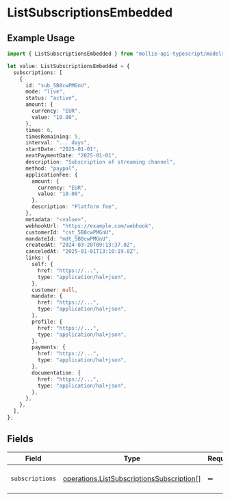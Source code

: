 # ListSubscriptionsEmbedded

## Example Usage

```typescript
import { ListSubscriptionsEmbedded } from "mollie-api-typescript/models/operations";

let value: ListSubscriptionsEmbedded = {
  subscriptions: [
    {
      id: "sub_5B8cwPMGnU",
      mode: "live",
      status: "active",
      amount: {
        currency: "EUR",
        value: "10.00",
      },
      times: 6,
      timesRemaining: 5,
      interval: "... days",
      startDate: "2025-01-01",
      nextPaymentDate: "2025-01-01",
      description: "Subscription of streaming channel",
      method: "paypal",
      applicationFee: {
        amount: {
          currency: "EUR",
          value: "10.00",
        },
        description: "Platform fee",
      },
      metadata: "<value>",
      webhookUrl: "https://example.com/webhook",
      customerId: "cst_5B8cwPMGnU",
      mandateId: "mdt_5B8cwPMGnU",
      createdAt: "2024-03-20T09:13:37.0Z",
      canceledAt: "2025-01-01T13:10:19.0Z",
      links: {
        self: {
          href: "https://...",
          type: "application/hal+json",
        },
        customer: null,
        mandate: {
          href: "https://...",
          type: "application/hal+json",
        },
        profile: {
          href: "https://...",
          type: "application/hal+json",
        },
        payments: {
          href: "https://...",
          type: "application/hal+json",
        },
        documentation: {
          href: "https://...",
          type: "application/hal+json",
        },
      },
    },
  ],
};
```

## Fields

| Field                                                                                                  | Type                                                                                                   | Required                                                                                               | Description                                                                                            |
| ------------------------------------------------------------------------------------------------------ | ------------------------------------------------------------------------------------------------------ | ------------------------------------------------------------------------------------------------------ | ------------------------------------------------------------------------------------------------------ |
| `subscriptions`                                                                                        | [operations.ListSubscriptionsSubscription](../../models/operations/listsubscriptionssubscription.md)[] | :heavy_minus_sign:                                                                                     | An array of subscription objects.                                                                      |